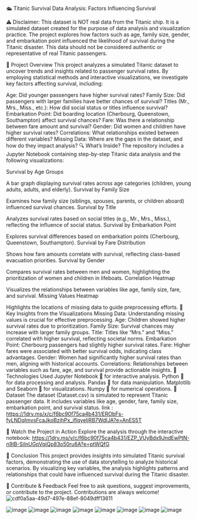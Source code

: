 🛳️ Titanic Survival Data Analysis: Factors Influencing Survival


⚠️ Disclaimer:
This dataset is NOT real data from the Titanic ship. It is a simulated dataset created for the purpose of data analysis and visualization practice. The project explores how factors such as age, family size, gender, and embarkation point influenced the likelihood of survival during the Titanic disaster. This data should not be considered authentic or representative of real Titanic passengers.

🚀 Project Overview
This project analyzes a simulated Titanic dataset to uncover trends and insights related to passenger survival rates. By employing statistical methods and interactive visualizations, we investigate key factors affecting survival, including:

Age: Did younger passengers have higher survival rates?
Family Size: Did passengers with larger families have better chances of survival?
Titles (Mr., Mrs., Miss., etc.): How did social status or titles influence survival?
Embarkation Point: Did boarding location (Cherbourg, Queenstown, Southampton) affect survival chances?
Fare: Was there a relationship between fare amount and survival?
Gender: Did women and children have higher survival rates?
Correlations: What relationships existed between different variables?
Missing Data: Where are the gaps in the dataset, and how do they impact analysis?
🔍 What’s Inside?
The repository includes a Jupyter Notebook containing step-by-step Titanic data analysis and the following visualizations:

Survival by Age Groups

A bar graph displaying survival rates across age categories (children, young adults, adults, and elderly).
Survival by Family Size

Examines how family size (siblings, spouses, parents, or children aboard) influenced survival chances.
Survival by Title

Analyzes survival rates based on social titles (e.g., Mr., Mrs., Miss.), reflecting the influence of social status.
Survival by Embarkation Point

Explores survival differences based on embarkation points (Cherbourg, Queenstown, Southampton).
Survival by Fare Distribution

Shows how fare amounts correlate with survival, reflecting class-based evacuation priorities.
Survival by Gender

Compares survival rates between men and women, highlighting the prioritization of women and children in lifeboats.
Correlation Heatmap

Visualizes the relationships between variables like age, family size, fare, and survival.
Missing Values Heatmap

Highlights the locations of missing data to guide preprocessing efforts.
🌟 Key Insights from the Visualizations
Missing Data: Understanding missing values is crucial for effective preprocessing.
Age: Children showed higher survival rates due to prioritization.
Family Size: Survival chances may increase with larger family groups.
Title: Titles like “Mrs.” and “Miss.” correlated with higher survival, reflecting societal norms.
Embarkation Point: Cherbourg passengers had slightly higher survival rates.
Fare: Higher fares were associated with better survival odds, indicating class advantages.
Gender: Women had significantly higher survival rates than men, aligning with historical accounts.
Correlations: Relationships between variables such as fare, age, and survival provide actionable insights.
🧩 Technologies Used
Jupyter Notebook 📓 for interactive analysis.
Python 🐍 for data processing and analysis.
Pandas 🐼 for data manipulation.
Matplotlib and Seaborn 🎨 for visualizations.
Numpy 🔢 for numerical operations.
📁 Dataset
The dataset (Dataset.csv) is simulated to represent Titanic passenger data. It includes variables like age, gender, fare, family size, embarkation point, and survival status.
link : https://1drv.ms/x/c/f6bc90f75ca4b431/ERObFs-fyLNDqImvsFcaJkoBzihPx_iflqyeljRB7WdIJA?e=AnES5T

🎥 Watch the Project in Action
Explore the analysis through the interactive notebook:
https://1drv.ms/v/c/f6bc90f75ca4b431/EZP_VUyBdx9JndEwPtN-n9IB-SilnUGpVqiQp83o50ru6A?e=ptWQfG

🚀 Conclusion
This project provides insights into simulated Titanic survival factors, demonstrating the use of data storytelling to analyze historical scenarios. By visualizing key variables, the analysis highlights patterns and relationships that could have influenced survival during the Titanic disaster.

💬 Contribute & Feedback
Feel free to ask questions, suggest improvements, or contribute to the project. Contributions are always welcome!![cdf0a5aa-49d7-497e-88ef-8049dff13611](https://github.com/user-attachments/assets/b5ff6ff8-895e-46dc-8e23-dd175bdcddff)

![image](https://github.com/user-attachments/assets/826b2fc0-8b1d-4759-bc15-d0339d86118c)
![image](https://github.com/user-attachments/assets/3ab27737-6323-45bc-9917-c19af8b26746)
![image](https://github.com/user-attachments/assets/0ee7b7f5-dbe0-4fa9-bb90-4549459c11d7)
![image](https://github.com/user-attachments/assets/7ef5c818-014f-48f4-8d57-91fe923db335)
![image](https://github.com/user-attachments/assets/c76fbe0e-8628-4036-961c-04373b388144)
![image](https://github.com/user-attachments/assets/7791ba95-6a42-4912-94b9-2deb58814820)
![image](https://github.com/user-attachments/assets/e8357973-0335-46df-9683-038eb8f187c5)
![image](https://github.com/user-attachments/assets/6a4b1239-ba2a-47b7-b4cf-b5349a1bc80e)

    
